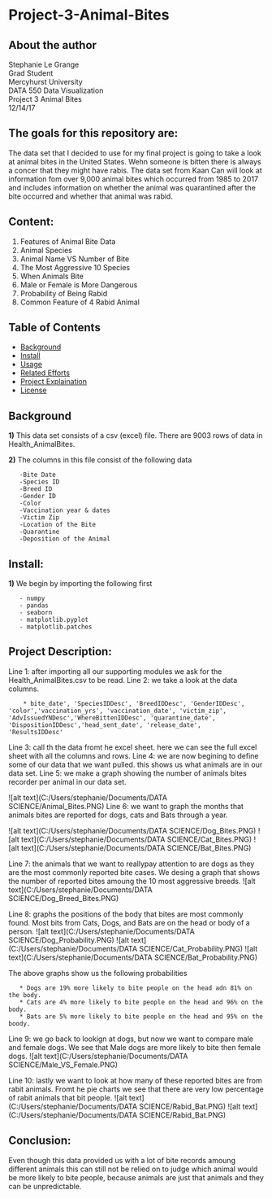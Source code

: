 # Project-3-Animal-Bites


## About the author

Stephanie Le Grange  
Grad Student   
Mercyhurst University  
DATA 550 Data Visualization  
Project 3 Animal Bites  
12/14/17  

## The goals for this repository are:

The data set that I decided to use for my final project is going to take a look at animal bites in the United States. Wehn someone is bitten there is always a concer that they might have rabis. The data set from Kaan Can will look at information fom over 9,000 animal bites which occurred from 1985 to 2017 and includes information on whether the animal was quarantined after the bite occurred and whether that animal was rabid.

## Content:

1. Features of Animal Bite Data
2. Animal Species
3. Animal Name VS Number of Bite
4. The Most Aggressive 10 Species
5. When Animals Bite
6. Male or Female is More Dangerous
7. Probability of Being Rabid
8. Common Feature of 4 Rabid Animal


## Table of Contents

- [Background](#background)
- [Install](#install)
- [Usage](#usage)
- [Related Efforts](#related-efforts)
- [Project Explaination](#Project-explaination)
- [License](#license)

## Background

**1)** This data set consists of a csv (excel) file. There are 9003 rows of data in Health_AnimalBites.

**2)** The columns in this file consist of the following data

       -Bite Date
       -Species ID
       -Breed ID
       -Gender ID
       -Color
       -Vaccination year & dates
       -Victim Zip
       -Location of the Bite
       -Quarantine
       -Deposition of the Animal
     
## Install: 

**1)** We begin by importing the following first

       - numpy
       - pandas
       - seaborn
       - matplotlib.pyplot
       - matplotlib.patches
        
## Project Description:

Line 1: after importing all our supporting modules we ask for the Health_AnimalBites.csv to be read.
Line 2: we take a look at the data columns.

        * bite_date', 'SpeciesIDDesc', 'BreedIDDesc', 'GenderIDDesc', 'color','vaccination_yrs', 'vaccination_date', 'victim_zip',                'AdvIssuedYNDesc','WhereBittenIDDesc', 'quarantine_date', 'DispositionIDDesc','head_sent_date', 'release_date',                          'ResultsIDDesc'
        
Line 3: call th the data fromt he excel sheet. here we can see the full excel sheet with all the columns and rows.
Line 4: we are now begining to define some of our data that we want pulled. this shows us what animals are in our data set.
Line 5: we make a graph showing the number of animals bites recorder per animal in our data set.

![alt text](C:/Users/stephanie/Documents/DATA SCIENCE/Animal_Bites.PNG)
Line 6: we want to graph the months that animals bites are reported for dogs, cats and Bats through a year.

![alt text](C:/Users/stephanie/Documents/DATA SCIENCE/Dog_Bites.PNG)
![alt text](C:/Users/stephanie/Documents/DATA SCIENCE/Cat_Bites.PNG)
![alt text](C:/Users/stephanie/Documents/DATA SCIENCE/Bat_Bites.PNG)

Line 7: the animals that we want to reallypay attention to are dogs as they are the most commonly reported bite cases. We desing a graph that shows the number of reported bites amoung the 10 most aggressive breeds.
![alt text](C:/Users/stephanie/Documents/DATA SCIENCE/Dog_Breed_Bites.PNG)

Line 8: graphs the positions of the body that bites are most commonly found. Most bits from Cats, Dogs, and Bats are on the head or body of a person.
![alt text](C:/Users/stephanie/Documents/DATA SCIENCE/Dog_Probability.PNG)
![alt text](C:/Users/stephanie/Documents/DATA SCIENCE/Cat_Probability.PNG)
![alt text](C:/Users/stephanie/Documents/DATA SCIENCE/Bat_Probability.PNG)

The above graphs show us the following probabilities

       * Dogs are 19% more likely to bite people on the head adn 81% on the body.
       * Cats are 4% more likely to bite people on the head and 96% on the body.
       * Bats are 5% more likely to bite people on the head and 95% on the boody.
       
Line 9: we go back to lookign at dogs, but now we want to compare male and female dogs. We see that Male dogs are more likely to bite then female dogs.
![alt text](C:/Users/stephanie/Documents/DATA SCIENCE/Male_VS_Female.PNG)

Line 10: lastly we want to look at how many of these reported bites are from rabit animals. Fromt he pie charts we see that there are very low percentage of rabit animals that bit people.
![alt text](C:/Users/stephanie/Documents/DATA SCIENCE/Rabid_Bat.PNG)
![alt text](C:/Users/stephanie/Documents/DATA SCIENCE/Rabid_Bat.PNG)

## Conclusion:

Even though this data provided us with a lot of bite records amoung different animals this can still not be relied on to judge which animal would be more likely to bite people, because animals are just that animals and they can be unpredictable. 



















